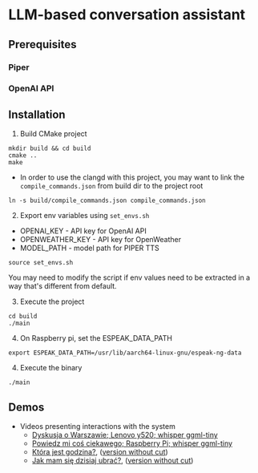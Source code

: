 # LLM-based conversation assistant

## Prerequisites
### Piper
### OpenAI API

## Installation
1. Build CMake project
```console
mkdir build && cd build
cmake ..
make
```
- In order to use the clangd with this project, you may want to link the `compile_commands.json` from build dir to the project root
```console
ln -s build/compile_commands.json compile_commands.json
```

2. Export env variables using `set_envs.sh`
- OPENAI_KEY - API key for OpenAI API
- OPENWEATHER_KEY - API key for OpenWeather
- MODEL_PATH - model path for PIPER TTS

```console
source set_envs.sh
```
You may need to modify the script if env values need to be extracted in a way that's different from default.

3. Execute the project
```console
cd build
./main
```

4. On Raspberry pi, set the ESPEAK_DATA_PATH
```console
export ESPEAK_DATA_PATH=/usr/lib/aarch64-linux-gnu/espeak-ng-data
```

4. Execute the binary
```console
./main
```

## Demos
- Videos presenting interactions with the system
    - [Dyskusja o Warszawie; Lenovo y520; whisper ggml-tiny](https://youtu.be/GZsuQkUq65w)
    - [Powiedz mi coś ciekawego; Raspberry Pi; whisper ggml-tiny](https://youtu.be/BVK6LL-_ECM)
    - [Która jest godzina?](https://youtube.com/shorts/E2_d_ra0lQs?feature=share), ([version without cut](https://youtube.com/shorts/bExKkrKoZL8))
    - [Jak mam się dzisiaj ubrać?](https://youtube.com/shorts/Y4UXjJyt2A0?feature=share), ([version without cut](https://youtube.com/shorts/U-QJSh-cbgA?feature=share))
